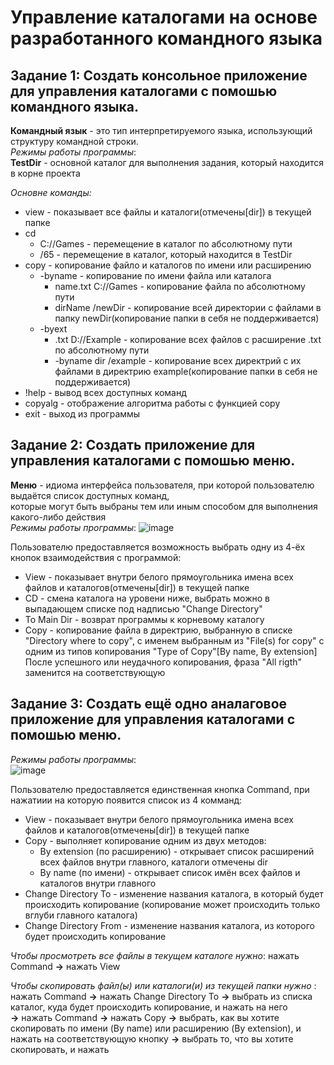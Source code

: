 # Управление каталогами на основе разработанного командного языка   

## Задание 1: Создать консольное приложение для управления каталогами с помошью командного языка.  
**Командный язык** - это тип интерпретируемого языка, использующий структуру командной строки.  
_Режимы работы программы_:  
**TestDir** - основной каталог для выполнения задания, который находится в корне проекта  
  
_Основне команды:_
* view - показывает все файлы и каталоги(отмечены[dir]) в текущей папке  
* cd
   - C://Games - перемещение в каталог по абсолютному пути       
   - /65 - перемещение в каталог, который находится в TestDir
* copy - копирование файло и каталогов по имени или расширению
     - -byname - копирование по имени файла или каталога
          - name.txt C://Games - копирование файла по абсолютному пути
          - dirName /newDir - копирование всей директории с файлами в папку newDir(копирование папки в себя не поддерживается)
     - -byext
          - .txt D://Example - копирование всех файлов с расширение .txt по абсолютному пути
          - -byname dir /example - копирование всех директрий с их файлами в директрию example(копирование папки в себя не поддерживается)
* !help - вывод всех доступных команд
* copyalg - отображение алгоритма работы с функцией copy
* exit - выход из программы

## Задание 2: Создать приложение для управления каталогами с помошью меню.  
**Меню** - идиома интерфейса пользователя, при которой пользователю выдаётся список доступных команд,  
которые могут быть выбраны тем или иным способом для выполнения какого-либо действия  
_Режимы работы программы_: 
![image](https://github.com/Beruf20yo/LabInterface/assets/134109602/adb0e506-d546-428e-a561-dfef5f5842d3)  

Пользователю предоставляется возможность выбрать одну из 4-ёх кнопок взаимодействия с программой:  
* View - показывает внутри белого прямоугольника имена всех файлов и каталогов(отмечены[dir]) в текущей папке
* CD - смена каталога на уровени ниже, выбрать можно в выпадающем списке под надписью "Change Directory"
* To Main Dir - возврат программы к корневому каталогу
* Copy - копирование файла в директрию, выбранную в списке "Directory where to copy",
с именем выбранным из "File(s) for copy" с одним из типов копирования "Type of Copy"[By name, By extension]
После успешного или неудачного копирования, фраза "All rigth" заменится на соответствующую

## Задание 3: Создать ещё одно аналаговое приложение для управления каталогами с помошью меню.    
_Режимы работы программы_:  
![image](https://github.com/Beruf20yo/LabInterface/assets/134109602/9678d10f-dd50-4a61-af42-1a7cbc272f5c)


Пользователю предоставляется единственная кнопка Command, при нажатиии на которую появится список из 4 комманд:   
* View - показывает внутри белого прямоугольника имена всех файлов и каталогов(отмечены[dir]) в текущей папке
* Copy - выполняет копирование одним из двух методов:
  - By extension (по расширению) - открывает список расширений всех файлов внутри главного, каталоги отмечены dir
  - By name (по имени) - открывает список имён всех файлов и каталогов внутри главного
* Change Directory To - изменение названия каталога, в который будет происходить копирование (копирование может происходить только вглуби главного каталога)
* Change Directory From - изменение названия каталога, из которого будет происходить копирование

_Чтобы просмотреть все файлы в текущем каталоге нужно_: нажать Command **->** нажать View  

  
_Чтобы скопировать файл(ы) или каталоги(и) из текущей папки нужно_ : нажать Command **->** нажать Change Directory To **->** выбрать из списка каталог, куда будет происходить копирование, и нажать на него  
**->** нажать Command **->** нажать Copy **->** выбрать, как вы хотите скопировать по имени (By name) или расширению (By extension), и нажать на соответствующую кнопку **->** выбрать то, что вы хотите скопировать, и нажать


